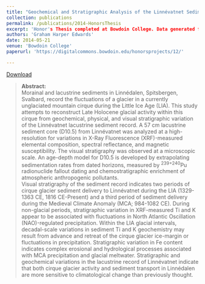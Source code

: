 ```yaml
---
title: "Geochemical and Stratigraphic Analysis of the Linnévatnet Sediment Record: A Study of Late Holocene Cirque Glacier Activity in Spitsbergen, Svalbard"
collection: publications
permalink: /publications/2014-HonorsThesis
excerpt: 'Honor's Thesis completed at Bowdoin College. Data generated from samples collected during the Svalbard REU 2013 field season.'
authors: 'Graham Harper Edwards'
date: 2014-05-21
venue: 'Bowdoin College'
paperurl: 'https://digitalcommons.bowdoin.edu/honorsprojects/12/'

---
```


[Download](https://digitalcommons.bowdoin.edu/honorsprojects/12/)

><b>Abstract:</b> <br/>Morainal and lacustrine sediments in Linnédalen, Spitsbergen, Svalbard, record the fluctuations of a glacier in a currently unglaciated mountain cirque during the Little Ice Age (LIA). This study attempts to reconstruct Late Holocene glacial activity within this cirque from geochemical, physical, and visual stratigraphic variation of the Linnévatnet lacustrine sediment record. A 57 cm lacustrine sediment core (D10.5) from Linnévatnet was analyzed at a high-resolution for variations in X-Ray Fluorescence (XRF)-measured elemental composition, spectral reflectance, and magnetic susceptibility. The visual stratigraphy was observed at a microscopic scale. An age-depth model for D10.5 is developed by extrapolating sedimentation rates from dated horizons, measured by <sup>239+240</sup>Pu radionuclide fallout dating and chemostratigraphic enrichment of atmospheric anthropogenic pollutants.<br>Visual stratigraphy of the sediment record indicates two periods of cirque glacier sediment delivery to Linnévatnet during the LIA (1329-1363 CE, 1816 CE-Present) and a third period of sediment delivery during the Medieval Climate Anomaly (MCA; 984-1082 CE). During non-glacial periods, stratigraphic variation in XRF-measured Ti and K appear to be associated with fluctuations in North Atlantic Oscillation (NAO)-regulated precipitation. Within the LIA glacial intervals, decadal-scale variations in sediment Ti and K geochemistry may result from advance and retreat of the cirque glacier ice-margin or fluctuations in precipitation. Stratigraphic variation in Fe content indicates complex erosional and hydrological processes associated with MCA precipitation and glacial meltwater. Stratigraphic and geochemical variations in the lacustrine record of Linnévatnet indicate that both cirque glacier activity and sediment transport in Linnédalen are more sensitive to climatological change than previously thought.
